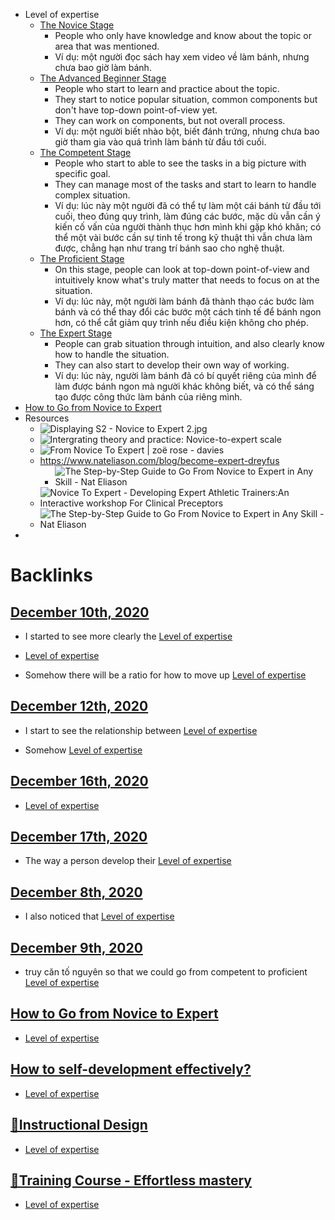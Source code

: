 - Level of expertise
    - [The Novice Stage](<The Novice Stage.md>)
        - People who only have knowledge and know about the topic or area that was mentioned.
        - Ví dụ: một người đọc sách hay xem video về làm bánh, nhưng chưa bao giờ làm bánh.
    - [The Advanced Beginner Stage](<The Advanced Beginner Stage.md>)
        - People who start to learn and practice about the topic.
        - They start to notice popular situation, common components but don't have top-down point-of-view yet.
        - They can work on components, but not overall process.
        - Ví dụ: một người biết nhào bột, biết đánh trứng, nhưng chưa bao giờ tham gia vào quá trình làm bánh từ đầu tới cuối.
    - [The Competent Stage](<The Competent Stage.md>)
        - People who start to able to see the tasks in a big picture with specific goal. 
        - They can manage most of the tasks and start to learn to handle complex situation.
        - Ví dụ: lúc này một người đã có thể tự làm một cái bánh từ đầu tới cuối, theo đúng quy trình, làm đúng các bước, mặc dù vẫn cần ý kiến cố vấn của người thành thục hơn mình khi gặp khó khăn; có thể một vài bước cần sự tinh tế trong kỹ thuật thì vẫn chưa làm được, chẳng hạn như trang trí bánh sao cho nghệ thuật.
    - [The Proficient Stage](<The Proficient Stage.md>)
        - On this stage, people can look at top-down point-of-view and intuitively know what's truly matter that needs to focus on at the situation.
        - Ví dụ: lúc này, một người làm bánh đã thành thạo các bước làm bánh và có thể thay đổi các bước một cách tinh tế để bánh ngon hơn, có thể cắt giảm quy trình nếu điều kiện không cho phép.
    - [The Expert Stage](<The Expert Stage.md>)
        - People can grab situation through intuition, and also clearly know how to handle the situation.
        - They can also start to develop their own way of working.
        - Ví dụ: lúc này, người làm bánh đã có bí quyết riêng của mình để làm được bánh ngon mà người khác không biết, và có thể sáng tạo được công thức làm bánh của riêng mình.
- [How to Go from Novice to Expert](<How to Go from Novice to Expert.md>)
- Resources
    - ![Displaying S2 - Novice to Expert 2.jpg](https://drive.google.com/thumbnail?id=108oF3-S2xQOBUK0I5vK7jm0GA29IxZUW&authuser=0&sz=w1813-h915)
    - ![Intergrating theory and practice: Novice-to-expert scale](https://4.bp.blogspot.com/_Aw--cHDnbOg/TSi4vP_9csI/AAAAAAAAACY/ZFUQ6-CcaQE/s1600/novice-to-expert.png)
    - ![From Novice To Expert | zoë rose - davies](https://zoerosedaviesphotography.files.wordpress.com/2013/01/0030320210001.png)
    - https://www.nateliason.com/blog/become-expert-dreyfus
        - ![The Step-by-Step Guide to Go From Novice to Expert in Any Skill - Nat  Eliason](https://uploads-ssl.webflow.com/5ad143610f7efd77b6f188f3/5b2f89712dc9c88e756487b1_Stages-of-Skill-Acquisition.png)
    - ![Novice To Expert - Developing Expert Athletic Trainers:An Interactive  workshop For Clinical Preceptors](https://theclinicalpreceptor.weebly.com/uploads/4/2/6/1/42617329/7505749_orig.png)
    - ![The Step-by-Step Guide to Go From Novice to Expert in Any Skill - Nat  Eliason](https://uploads-ssl.webflow.com/5ad143610f7efd77b6f188f3/5b2f898a3ad7a645a1909679_Dreyfus-Skill-Guide.png)
- 

# Backlinks
## [December 10th, 2020](<December 10th, 2020.md>)
- I started to see more clearly the [Level of expertise](<Level of expertise.md>)

- [Level of expertise](<Level of expertise.md>)

- Somehow there will be a ratio for how to move up [Level of expertise](<Level of expertise.md>)

## [December 12th, 2020](<December 12th, 2020.md>)
- I start to see the relationship between [Level of expertise](<Level of expertise.md>)

- Somehow [Level of expertise](<Level of expertise.md>)

## [December 16th, 2020](<December 16th, 2020.md>)
- [Level of expertise](<Level of expertise.md>)

## [December 17th, 2020](<December 17th, 2020.md>)
- The way a person develop their [Level of expertise](<Level of expertise.md>)

## [December 8th, 2020](<December 8th, 2020.md>)
- I also noticed that [Level of expertise](<Level of expertise.md>)

## [December 9th, 2020](<December 9th, 2020.md>)
- truy căn tố nguyên so that we could go from competent to proficient [Level of expertise](<Level of expertise.md>)

## [How to Go from Novice to Expert](<How to Go from Novice to Expert.md>)
- [Level of expertise](<Level of expertise.md>)

## [How to self-development effectively?](<How to self-development effectively?.md>)
- [Level of expertise](<Level of expertise.md>)

## [🌱Instructional Design](<🌱Instructional Design.md>)
- [Level of expertise](<Level of expertise.md>)

## [🌱Training Course - Effortless mastery](<🌱Training Course - Effortless mastery.md>)
- [Level of expertise](<Level of expertise.md>)

